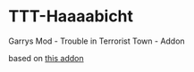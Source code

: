 # TTT-Haaaabicht
Garrys Mod - Trouble in Terrorist Town - Addon

based on [this addon](https://steamcommunity.com/sharedfiles/filedetails/?id=2055413063)
